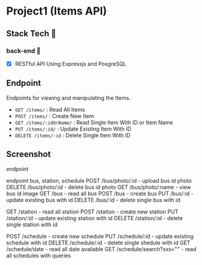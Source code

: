 # Project1 (Items API)

## Stack Tech :dart:
### back-end :wrench:
- [x] RESTful API Using Expressjs and PosgreSQL


## Endpoint
Endpoints for viewing and manipulating the Items.

* `GET /items/` : Read All Items
* `POST /items/` : Create New Item
* `GET /items/:idOrName/` : Read Single Item With ID or Item Name
* `PUT /items/:id/` : Update Existing Item With ID
* `DELETE /items/:id` : Delete Single Item With ID

## Screenshot
endpoint



endpoint bus, station, schedule
POST /bus/photo/:id - upload bus id photo
DELETE /bus/photo/:id - delete bus id photo 
GET /bus/photo/:name - view bus id image
GET /bus - read all bus
POST /bus - create bus
PUT /bus/:id - update existing bus with id
DELETE /bus/:id - delete single bus with id

GET /station - read all station
POST /station - create new station
PUT /station/:id - update existing station with id
DELETE /station/:id - delete single station with id

POST /schedule - create new schedule
PUT /schedule/:id - update existing schedule with id
DELETE /schedule/:id - delete single shedule with id
GET /schedule/date - read all date available
GET /schedule/search?xxx="" - read all schedules with queries
























